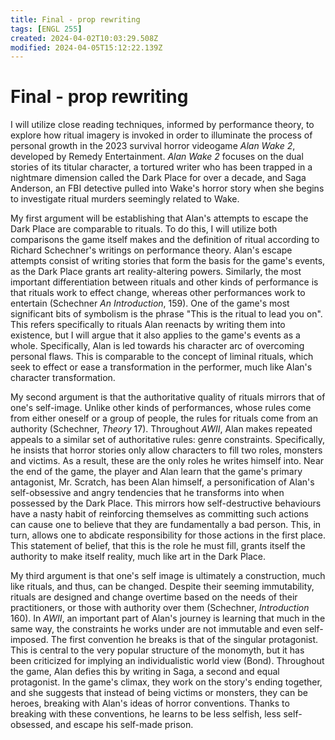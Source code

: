 ```yaml
---
title: Final - prop rewriting
tags: [ENGL 255]
created: 2024-04-02T10:03:29.508Z
modified: 2024-04-05T15:12:22.139Z
---
```


# Final - prop rewriting

I will utilize close reading techniques, informed by performance theory, to explore how ritual imagery is invoked in order to illuminate the process of personal growth in the 2023 survival horror videogame *Alan Wake 2*, developed by Remedy Entertainment. *Alan Wake 2* focuses on the dual stories of its titular character, a tortured writer who has been trapped in a nightmare dimension called the Dark Place for over a decade, and Saga Anderson, an FBI detective pulled into Wake's horror story when she begins to investigate ritual murders seemingly related to Wake. 

My first argument will be establishing that Alan's attempts to escape the Dark Place are comparable to rituals. To do this, I will utilize both comparisons the game itself makes and the definition of ritual according to Richard Schechner's writings on performance theory. Alan's escape attempts consist of writing stories that form the basis for the game's events, as the Dark Place grants art reality-altering powers. Similarly, the most important differentiation between rituals and other kinds of performance is that rituals work to effect change, whereas other performances work to entertain (Schechner *An Introduction*, 159). One of the game's most significant bits of symbolism is the phrase "This is the ritual to lead you on". This refers specifically to rituals Alan reenacts by writing them into existence, but I will argue that it also applies to the game's events as a whole. Specifically, Alan is led towards his character arc of overcoming personal flaws. This is comparable to the concept of liminal rituals, which seek to effect or ease a transformation in the performer, much like Alan's character transformation.

My second argument is that the authoritative quality of rituals mirrors that of one's self-image. Unlike other kinds of performances, whose rules come from either oneself or a group of people, the rules for rituals come from an authority (Schechner, *Theory* 17). Throughout *AWII*, Alan makes repeated appeals to a similar set of authoritative rules: genre constraints. Specifically, he insists that horror stories only allow characters to fill two roles, monsters and victims. As a result, these are the only roles he writes himself into. Near the end of the game, the player and Alan learn that the game's primary antagonist, Mr. Scratch, has been Alan himself, a personification of Alan's self-obsessive and angry tendencies that he transforms into when possessed by the Dark Place. This mirrors how self-destructive behaviours have a nasty habit of reinforcing themselves as committing such actions can cause one to believe that they are fundamentally a bad person. This, in turn, allows one to abdicate responsibility for those actions in the first place. This statement of belief, that this is the role he must fill, grants itself the authority to make itself reality, much like art in the Dark Place.

My third argument is that one's self image is ultimately a construction, much like rituals, and thus, can be changed. Despite their seeming immutability, rituals are designed and change overtime based on the needs of their practitioners, or those with authority over them (Schechner, *Introduction* 160). In *AWII*, an important part of Alan's journey is learning that much in the same way, the constraints he works under are not immutable and even self-imposed. The first convention he breaks is that of the singular protagonist. This is central to the very popular structure of the monomyth, but it has been criticized for implying an individualistic world view (Bond). Throughout the game, Alan defies this by writing in Saga, a second and equal protagonist. In the game's climax, they work on the story's ending together, and she suggests that instead of being victims or monsters, they can be heroes, breaking with Alan's ideas of horror conventions. Thanks to breaking with these conventions, he learns to be less selfish, less self-obsessed, and escape his self-made prison.
